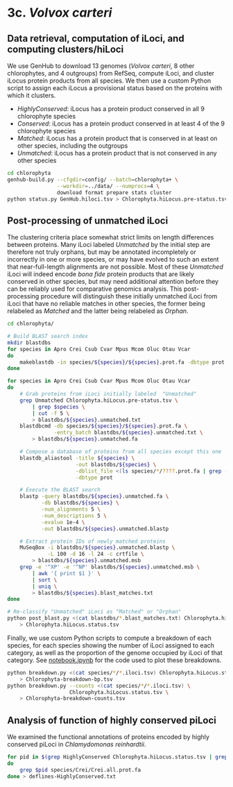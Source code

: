 # 3c. *Volvox carteri*

## Data retrieval, computation of iLoci, and computing clusters/hiLoci

We use GenHub to download 13 genomes (*Volvox carteri*, 8 other chlorophytes, and 4 outgroups) from RefSeq, compute iLoci, and cluster iLocus protein products from all species.
We then use a custom Python script to assign each iLocus a provisional status based on the proteins with which it clusters.
- *HighlyConserved*: iLocus has a protein product conserved in all 9 chlorophyte species
- *Conserved*: iLocus has a protein product conserved in at least 4 of the 9 chlorophyte species
- *Matched*: iLocus has a protein product that is conserved in at least on other species, including the outgroups
- *Unmatched*: iLocus has a protein product that is not conserved in any other species

```bash
cd chlorophyta
genhub-build.py --cfgdir=config/ --batch=chlorophyta+ \
                --workdir=../data/ --numprocs=4 \
                download format prepare stats cluster
python status.py GenHub.hiloci.tsv > Chlorophyta.hiLocus.pre-status.tsv
```

## Post-processing of unmatched iLoci

The clustering criteria place somewhat strict limits on length differences between proteins.
Many iLoci labeled *Unmatched* by the initial step are therefore not truly orphans, but may be annotated incompletely or incorrectly in one or more species, or may have evolved to such an extent that near-full-length alignments are not possible.
Most of these *Unmatched* iLoci will indeed encode *bona fide* protein products that are likely conserved in other species, but may need additional attention before they can be reliably used for comparative genomics analysis.
This post-processing procedure will distinguish these initially unmatched iLoci from iLoci that have no reliable matches in other species, the former being relabeled as *Matched* and the latter being relabeled as *Orphan*.

```bash
cd chlorophyta/

# Build BLAST search index
mkdir blastdbs
for species in Apro Crei Csub Cvar Mpus Mcom Oluc Otau Vcar 
do
    makeblastdb -in species/${species}/${species}.prot.fa -dbtype prot -parse_seqids
done

for species in Apro Crei Csub Cvar Mpus Mcom Oluc Otau Vcar
do
    # Grab proteins from iLoci initially labeled  "Unmatched"
    grep Unmatched Chlorophyta.hiLocus.pre-status.tsv \
        | grep $species \
        | cut -f 5 \
        > blastdbs/${species}.unmatched.txt
    blastdbcmd -db species/${species}/${species}.prot.fa \
               -entry_batch blastdbs/${species}.unmatched.txt \
        > blastdbs/${species}.unmatched.fa

    # Compose a database of proteins from all species except this one
    blastdb_aliastool -title ${species} \
                      -out blastdbs/${species} \
                      -dblist_file <(ls species/*/????.prot.fa | grep -v $species) \
                      -dbtype prot

    # Execute the BLAST search
    blastp -query blastdbs/${species}.unmatched.fa \
           -db blastdbs/${species} \
           -num_alignments 5 \
           -num_descriptions 5 \
           -evalue 1e-4 \
           -out blastdbs/${species}.unmatched.blastp

    # Extract protein IDs of newly matched proteins
    MuSeqBox -i blastdbs/${species}.unmatched.blastp \
             -L 100 -d 16 -l 24 -c crtfile \
        > blastdbs/${species}.unmatched.msb
    grep -e '^XP' -e '^NP' blastdbs/${species}.unmatched.msb \
        | awk '{ print $1 }' \
        | sort \
        | uniq \
        > blastdbs/${species}.blast_matches.txt
done

# Re-classify "Unmatched" iLoci as "Matched" or "Orphan"
python post_blast.py <(cat blastdbs/*.blast_matches.txt) Chlorophyta.hiLocus.pre-status.tsv \
    > Chlorophyta.hiLocus.status.tsv
```

Finally, we use custom Python scripts to compute a breakdown of each species, for each species showing the number of iLoci assigned to each category, as well as the proportion of the genome occupied by iLoci of that category.
See [notebook.ipynb](notebook.ipynb) for the code used to plot these breakdowns.

```bash
python breakdown.py <(cat species/*/*.iloci.tsv) Chlorophyta.hiLocus.status.tsv \
    > Chlorophyta-breakdown-bp.tsv
python breakdown.py --counts <(cat species/*/*.iloci.tsv) \
                    Chlorophyta.hiLocus.status.tsv \
    > Chlorophyta-breakdown-counts.tsv
```

## Analysis of function of highly conserved piLoci

We examined the functional annotations of proteins encoded by highly conserved piLoci in *Chlamydomonas reinhardtii*.

```bash
for pid in $(grep HighlyConserved Chlorophyta.hiLocus.status.tsv | grep Crei | cut -f 5)
do
    grep $pid species/Crei/Crei.all.prot.fa
done > deflines-HighlyConserved.txt
```
